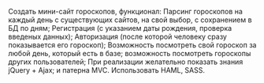 Создать мини-сайт гороскопов, функционал:
Парсинг гороскопов на каждый день с существующих сайтов, на свой выбор, с сохранением в БД по дням;
Регистрация (с указанием даты рождения, проверка введеных данных);
Авторизация (после которой человеку сразу показывается его гороскоп);
Возможноcть посмотреть свой гороскоп за любой день, который есть в базе; возможность посмотреть гороскопы других пользователей;
При реализации желательно показать знания jQuery + Ajax; и патерна MVC.
Использовать HAML, SASS.
